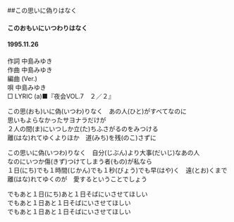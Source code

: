 ##この思いに偽りはなく
#### このおもいにいつわりはなく
#### 1995.11.26

作詞     中島みゆき　　　　　   
作曲      中島みゆき  　　　   
編曲 (Ver.) 　　　　　    
唄     中島みゆき    
□ LYRIC (a)■『夜会VOL.7　２／２』  
  
  
この思(おも)いに偽(いつわ)りなく　あの人(ひと)がすべてなのに  
思いもよらなかったサヨナラだけが  
２人の間(ま)にいつしか立(た)ちふさがるのをみつける  
離(はな)れてゆくよりほか　道(みち)を残(のこ)さずに  
  
この思いに偽(いつわ)りなく　自分(じぶん)より大事(だいじ)なあの人  
なのにいつか傷(きず)つけてしまう者(もの)が私なら  
１日(にち)でも１時間(じかん)でも１秒(びょう)でも早(はや)く　遠(とお)くまで  
離(はな)れてゆくのが　愛するということでしょう  
  
でもあと１日(にち)あと１日そばにいさせてほしい  
でもあと１日あと１日そばにいさせてほしい  
でもあと１日あと１日そばにいさせてほしい  